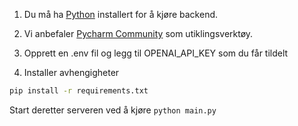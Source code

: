 1. Du må ha [Python](https://www.python.org/downloads/) installert for å kjøre backend.
2. Vi anbefaler [Pycharm Community](https://www.jetbrains.com/pycharm/download/#section=windows) som utiklingsverktøy.
3. Opprett en .env fil og legg til OPENAI_API_KEY som du får tildelt

4. Installer avhengigheter

```bash
pip install -r requirements.txt
```

Start deretter serveren ved å kjøre
`python main.py`

